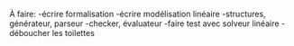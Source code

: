 À faire:
-écrire formalisation
-écrire modélisation linéaire
-structures, générateur, parseur
-checker, évaluateur
-faire test avec solveur linéaire
-déboucher les toilettes
